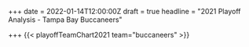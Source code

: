 +++
date = 2022-01-14T12:00:00Z
draft = true
headline = "2021 Playoff Analysis - Tampa Bay Buccaneers"

+++
{{< playoffTeamChart2021 team="buccaneers" >}}